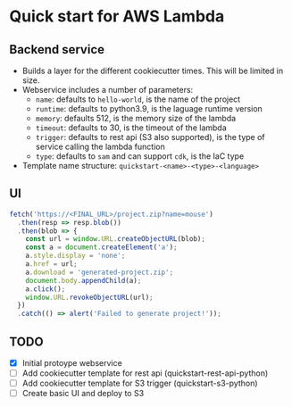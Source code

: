 # Quick start for AWS Lambda

## Backend service

- Builds a layer for the different cookiecutter times. This will be limited in size.
- Webservice includes a number of parameters:
  - `name`: defaults to `hello-world`, is the name of the project
  - `runtime`: defaults to python3.9, is the laguage runtime version
  - `memory`: defaults 512, is the memory size of the lambda
  - `timeout`: defaults to 30, is the timeout of the lambda
  - `trigger`: defaults to rest api (S3 also supported), is the type of service calling the lambda function
  - `type`: defaults to `sam` and can support `cdk`, is the IaC type
- Template name structure: `quickstart-<name>-<type>-<language>`

## UI

```javascript
fetch('https://<FINAL_URL>/project.zip?name=mouse')
  .then(resp => resp.blob())
  .then(blob => {
    const url = window.URL.createObjectURL(blob);
    const a = document.createElement('a');
    a.style.display = 'none';
    a.href = url;
    a.download = 'generated-project.zip';
    document.body.appendChild(a);
    a.click();
    window.URL.revokeObjectURL(url);
  })
  .catch(() => alert('Failed to generate project!'));
```

## TODO

- [X] Initial protoype webservice
- [ ] Add cookiecutter template for rest api (quickstart-rest-api-python)
- [ ] Add cookiecutter template for S3 trigger (quickstart-s3-python)
- [ ] Create basic UI and deploy to S3
